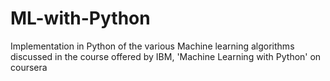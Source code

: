 # ML-with-Python
 Implementation in Python of the various Machine learning algorithms discussed in the course offered by IBM, 'Machine Learning with Python' on coursera
